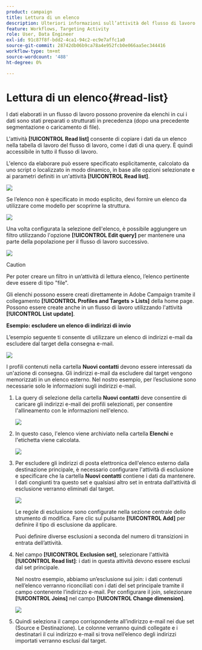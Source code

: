 ```yaml
---
product: campaign
title: Lettura di un elenco
description: Ulteriori informazioni sull’attività del flusso di lavoro Read list (Leggi elenco)
feature: Workflows, Targeting Activity
role: User, Data Engineer
exl-id: 91c87f8f-bdd2-4ca1-94c2-ec9e7affc1a0
source-git-commit: 28742db06b9ca78a4e952fcb0e066aa5ec344416
workflow-type: tm+mt
source-wordcount: '488'
ht-degree: 0%

---
```


# Lettura di un elenco{#read-list}

I dati elaborati in un flusso di lavoro possono provenire da elenchi in cui i dati sono stati preparati o strutturati in precedenza (dopo una precedente segmentazione o caricamento di file).

L&#39;attività **[!UICONTROL Read list]** consente di copiare i dati da un elenco nella tabella di lavoro del flusso di lavoro, come i dati di una query. È quindi accessibile in tutto il flusso di lavoro.

L&#39;elenco da elaborare può essere specificato esplicitamente, calcolato da uno script o localizzato in modo dinamico, in base alle opzioni selezionate e ai parametri definiti in un&#39;attività **[!UICONTROL Read list]**.

![](assets/list_edit_select_option_01.png)

Se l’elenco non è specificato in modo esplicito, devi fornire un elenco da utilizzare come modello per scoprirne la struttura.

![](assets/s_advuser_list_template_select.png)

Una volta configurata la selezione dell&#39;elenco, è possibile aggiungere un filtro utilizzando l&#39;opzione **[!UICONTROL Edit query]** per mantenere una parte della popolazione per il flusso di lavoro successivo.

![](assets/wf_readlist_1.png)

>[!CAUTION]
>
>Per poter creare un filtro in un’attività di lettura elenco, l’elenco pertinente deve essere di tipo &quot;file&quot;.

Gli elenchi possono essere creati direttamente in Adobe Campaign tramite il collegamento **[!UICONTROL Profiles and Targets > Lists]** della home page. Possono essere create anche in un flusso di lavoro utilizzando l&#39;attività **[!UICONTROL List update]**.

**Esempio: escludere un elenco di indirizzi di invio**

L’esempio seguente ti consente di utilizzare un elenco di indirizzi e-mail da escludere dal target della consegna e-mail.

![](assets/s_advuser_list_read_sample_1.png)

I profili contenuti nella cartella **Nuovi contatti** devono essere interessati da un&#39;azione di consegna. Gli indirizzi e-mail da escludere dal target vengono memorizzati in un elenco esterno. Nel nostro esempio, per l’esclusione sono necessarie solo le informazioni sugli indirizzi e-mail.

1. La query di selezione della cartella **Nuovi contatti** deve consentire di caricare gli indirizzi e-mail dei profili selezionati, per consentire l&#39;allineamento con le informazioni nell&#39;elenco.

   ![](assets/s_advuser_list_read_sample_0.png)

1. In questo caso, l&#39;elenco viene archiviato nella cartella **Elenchi** e l&#39;etichetta viene calcolata.

   ![](assets/s_advuser_list_read_sample_2.png)

1. Per escludere gli indirizzi di posta elettronica dell&#39;elenco esterno dalla destinazione principale, è necessario configurare l&#39;attività di esclusione e specificare che la cartella **Nuovi contatti** contiene i dati da mantenere. I dati congiunti tra questo set e qualsiasi altro set in entrata dall’attività di esclusione verranno eliminati dal target.

   ![](assets/s_advuser_list_read_sample_3.png)

   Le regole di esclusione sono configurate nella sezione centrale dello strumento di modifica. Fare clic sul pulsante **[!UICONTROL Add]** per definire il tipo di esclusione da applicare.

   Puoi definire diverse esclusioni a seconda del numero di transizioni in entrata dell’attività.

1. Nel campo **[!UICONTROL Exclusion set]**, selezionare l&#39;attività **[!UICONTROL Read list]**: i dati in questa attività devono essere esclusi dal set principale.

   Nel nostro esempio, abbiamo un’esclusione sui join: i dati contenuti nell’elenco verranno riconciliati con i dati del set principale tramite il campo contenente l’indirizzo e-mail. Per configurare il join, selezionare **[!UICONTROL Joins]** nel campo **[!UICONTROL Change dimension]**.

   ![](assets/s_advuser_list_read_sample_4.png)

1. Quindi seleziona il campo corrispondente all’indirizzo e-mail nei due set (Source e Destinazione). Le colonne verranno quindi collegate e i destinatari il cui indirizzo e-mail si trova nell’elenco degli indirizzi importati verranno esclusi dal target.

